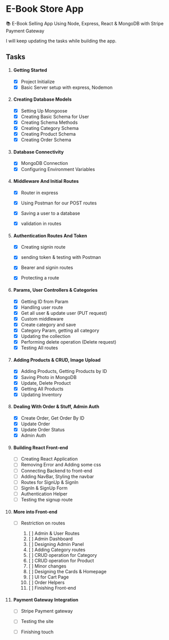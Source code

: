 # E-Book Store App
📚 E-Book Selling App Using Node, Express, React &amp; MongoDB with Stripe Payment Gateway 



I will keep updating the tasks while building the app.



## Tasks

1. #### Getting Started

     - [x] Project Initialize 
     - [x] Basic Server setup with express, Nodemon

2. ####  Creating Database Models

   - [x] Setting Up Mongoose
   - [x] Creating Basic Schema for User
   - [x] Creating Schema Methods
   - [x] Creating Category Schema
   - [x] Creating Product Schema
   - [x] Creating Order Schema
   
3. #### Database Connectivity 

     - [x] MongoDB Connection
     - [x] Configuring Environment Variables   

4. #### Middleware And Initial Routes

     - [x] Router in express
     - [x] Using Postman for our POST routes
     - [x] Saving a user to a database
     - [x] validation in routes

     

5. #### Authentication Routes And Token

     - [x] Creating signin route
     
     - [x] sending token & testing with Postman
     
     - [x] Bearer and signin routes
     
     - [x] Protecting a route
     
6. #### Params, User Controllers & Categories

     - [x] Getting ID from Param
     - [x] Handling user route
     - [x] Get all user & update user (PUT request)
     - [x] Custom middleware
     - [x] Create category and save
     - [x] Category Param, getting all category
     - [x] Updating the collection
     - [x] Performing delete operation (Delete request)
     - [x] Testing All routes
     
7. #### Adding Products & CRUD, Image Upload

     - [x] Adding Products, Getting Products by ID
     - [x] Saving Photo in MongoDB
     - [x] Update, Delete Product
     - [x] Getting All Products
     - [x] Updating Inventory

8. #### Dealing With Order & Stuff, Admin Auth     

     - [x] Create Order, Get Order By ID
     - [x] Update Order
     - [x] Update Order Status
     - [x] Admin Auth

9. #### Building React Front-end
   
   - [ ] Creating React Application
   - [ ] Removing Error and Adding some css
   - [ ] Connecting Backend to front-end
   - [ ] Adding NavBar, Styling the navbar
   - [ ] Routes for SignUp & SignIn
   - [ ] SignIn & SignUp Form
   - [ ] Authentication Helper
   - [ ] Testing the signup route
   
10. #### More into Front-end

     - [ ] Restriction on routes

        1. [ ] Admin & User Routes 
        2. [ ] Admin Dashboard
        3. [ ] Designing Admin Panel
        4. [ ] Adding Category routes 
        5. [ ] CRUD operation for Category
        6. [ ] CRUD operation for Product
        7. [ ] Minor changes
        8. [ ] Designing the Cards & Homepage
        9. [ ] UI for Cart Page
        10. [ ] Order Helpers
        11. [ ] Finishing Front-end

11. ####  Payment Gateway Integration

    - [ ] Stripe Payment gateway
    - [ ] Testing the site
    - [ ] Finishing touch

   

​     

​     

​     

​     



